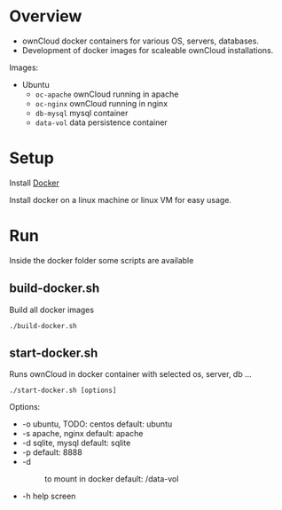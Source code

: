 Overview
========

* ownCloud docker containers for various OS, servers, databases.
* Development of docker images for scaleable ownCloud installations.

Images: 

* Ubuntu
  * ```oc-apache``` ownCloud running in apache
  * ```oc-nginx``` ownCloud running in nginx
  * ```db-mysql``` mysql container
  * ```data-vol``` data persistence container

Setup
=====

Install [Docker](https://www.docker.com/) 

Install docker on a linux machine or linux VM for easy usage.

Run 
===

Inside the docker folder some scripts are available

build-docker.sh
---------------

Build all docker images 

```
./build-docker.sh
```

start-docker.sh
---------------

Runs ownCloud in docker container with selected os, server, db ...


```
./start-docker.sh [options]
```
Options: 
* -o          ubuntu, TODO: centos      default: ubuntu
* -s          apache, nginx             default: apache
* -d          sqlite, mysql             default: sqlite
* -p          <Port>                    default: 8888
* -d          <Dir> to mount in docker  default: /data-vol
* -h          help screen

